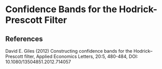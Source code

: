 # Confidence Bands for the Hodrick-Prescott Filter

## References
David E. Giles (2012) Constructing confidence bands for the Hodrick–Prescott filter, Applied Economics Letters, 20:5, 480-484, DOI: 10.1080/13504851.2012.714057
